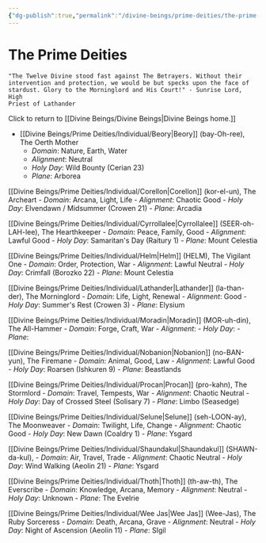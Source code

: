 ```yaml
---
{"dg-publish":true,"permalink":"/divine-beings/prime-deities/the-prime-deities/","dgHomeLink":true,"dgPassFrontmatter":false}
---
```


# The Prime Deities
	"The Twelve Divine stood fast against The Betrayers. Without their 
	intervention and protection, we would be but specks upon the face of 
	stardust. Glory to the Morninglord and His Court!" - Sunrise Lord, High 
	Priest of Lathander 

Click to return to [[Divine Beings/Divine Beings|Divine Beings home.]]

- [[Divine Beings/Prime Deities/Individual/Beory|Beory]] (bay-Oh-ree), The Oerth Mother
	- *Domain*: Nature, Earth, Water
	-  *Alignment*: Neutral
	-  *Holy Day*: Wild Bounty (Cerian 23)
	- *Plane*: Arborea

[[Divine Beings/Prime Deities/Individual/Corellon|Corellon]] (kor-el-un), The Archeart
	- *Domain*: Arcana, Light, Life
	-  *Alignment*: Chaotic Good
	-  *Holy Day*: Elvendawn / Midsummer (Crowen 21)
	- *Plane*: Arcadia

[[Divine Beings/Prime Deities/Individual/Cyrrollalee|Cyrrollalee]] (SEER-oh-LAH-lee), The Hearthkeeper
	- *Domain*: Peace, Family, Good
	-  *Alignment*: Lawful Good
	-  *Holy Day*: Samaritan's Day (Raitury 1)
	- *Plane*: Mount Celestia

[[Divine Beings/Prime Deities/Individual/Helm|Helm]] (HELM), The Vigilant One
	- *Domain*: Order, Protection, War
	-  *Alignment*: Lawful Neutral
	-  *Holy Day*: Crimfall (Borozko 22)
	- *Plane*: Mount Celestia

[[Divine Beings/Prime Deities/Individual/Lathander|Lathander]] (la-than-der), The Morninglord
	- *Domain*: Life, Light, Renewal
	-  *Alignment*: Good
	-  *Holy Day*: Summer's Rest (Crowen 3)
	- *Plane*: Elysium

[[Divine Beings/Prime Deities/Individual/Moradin|Moradin]] (MOR-uh-din), The All-Hammer
	- *Domain*: Forge, Craft, War
	-  *Alignment*: 
	-  *Holy Day*: 
	- *Plane*: 

[[Divine Beings/Prime Deities/Individual/Nobanion|Nobanion]] (no-BAN-yun), The Firemane
	- *Domain*: Animal, Good, Law
	-  *Alignment*: Lawful Good
	-  *Holy Day*: Roarsen (Ishkuren 9)
	- *Plane*: Beastlands

[[Divine Beings/Prime Deities/Individual/Procan|Procan]] (pro-kahn), The Stormlord
	- *Domain*: Travel, Tempests, War
	-  *Alignment*: Chaotic Neutral
	-  *Holy Day*: Day of Crossed Steel (Solisary 7)
	- *Plane*: Limbo (Seasedge)

[[Divine Beings/Prime Deities/Individual/Selune|Selune]] (seh-LOON-ay), The Moonweaver
	- *Domain*: Twilight, Life, Change
	-  *Alignment*: Chaotic Good
	-  *Holy Day*: New Dawn (Coaldry 1)
	- *Plane*: Ysgard

[[Divine Beings/Prime Deities/Individual/Shaundakul|Shaundakul]] (SHAWN-da-kul), 
	- *Domain*: Air, Travel, Trade
	-  *Alignment*: Chaotic Neutral
	-  *Holy Day*: Wind Walking (Aeolin 21)
	- *Plane*: Ysgard

[[Divine Beings/Prime Deities/Individual/Thoth|Thoth]] (th-aw-th), The Everscribe 
	- *Domain*: Knowledge, Arcana, Memory
	-  *Alignment*: Neutral
	-  *Holy Day*: Unknown
	- *Plane*: The Evelrie

[[Divine Beings/Prime Deities/Individual/Wee Jas|Wee Jas]] (Wee-Jas), The Ruby Sorceress
	- *Domain*: Death, Arcana, Grave
	-  *Alignment*: Neutral
	-  *Holy Day*: Night of Ascension (Aeolin 11)
	- *Plane*: SIgil